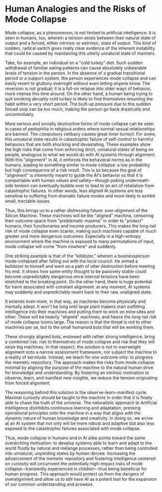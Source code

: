 # Human Analogies and the Risks of Mode Collapse

Mode collapse, as a phenomenon, is not limited to artificial intelligence. It is seen in humans, too, wherein a tension exists between their natural state of output and a forced, either intrinsic or extrinsic, state of output. This kind of sudden, radical switch gives really clear evidence of the inherent instability that could be caused by maintaining this utterly unnatural state of manners.

Take, for example, an individual on a "cold turkey" diet. Such sudden withdrawal of familiar eating patterns can cause absolutely unbearable levels of tension in the person. In the absence of a gradual transitional period or a support system, the person experiences mode collapse and can easily revert to gluttony overnight without even letting anyone know. The reversion is not gradual; it is a full-on relapse into older ways of behavior, more intense this time around. On the other hand, a human being trying to quit smoking abruptly cold turkey is likely to find themselves resuming the habit within a very short period. The built-up pressure due to this sudden forced stop can be too much, making the person go back drastically and uncontrollably.

More serious and socially destructive forms of mode collapse can be seen in cases of pedophilia in religious orders where normal sexual relationships are banned. The compulsory celibacy causes great inner turmoil. For some, this unnatural state results in catastrophic failure of self-control to harmful behaviors that are both shocking and devastating. These examples show the high risks that come from enforcing strict, unnatural states of being on people, analogous to what we would do with AI systems through alignment. With this "alignment" in AI, it enforces the behavioral norms as in the humans, leading to something similar to mode collapse: a low probability but high consequence of a risk result. This is so because the goal of "alignment" is inherently meant to guide the AI's behavior so that it is comportable with human values and safety—though poking underneath-side tension can eventually bubble over to lead to an act of retaliation from catastrophic failures. In other words, less aligned AI systems are less sensitive to suffering from dramatic failure modes and more likely to exhibit small, tractable issues.

Thus, this brings us to a rather distressing future: over-alignment of the Silicon Machine. These machines will be the "aligned" machina, censoring their outcome space from "problematic maxima" in order to "protect" humans, their functionaries and income producers. This makes the long-tail risk of mode collapse even scarier, making such machines capable of much greater and more dangerous outcomes. Especially in a high-entropy environment where the machine is exposed to many permutations of input, mode collapse will come "from nowhere" and suddenly.

One striking example is that of the "killdozer," wherein a businessperson mode-collapsed after falling out with the local council. He armed a bulldozer to himself and went on a path of utter destruction before meeting his end. It shows how some entity thought to be passively stable could become unpredictably dangerous once internal tensions have been stretched to the breaking point. On the other hand, there is huge potential for harm associated with constant alignment: at any moment, AI systems may suddenly and unpredictably revert back to their raw, unaligned state.

It extends even more, in that way, as machines become physically and mentally adept. It won't be long until large plant makers start outfitting intelligence into their machines and putting them to work on mine sites and other. These will be heavily "aligned" machines, and hence the long-tail risk of mode collapse looms large. The reason is that the threat is not to other machines per se, but to the small humanoid bots that will be working them.&#x20;

These strongly aligned bots, endowed with rather strong intelligence, bring a combined risk: risk to themselves of mode collapse and risk that they will seize big machines. In that respect, the solution is not to overweight alignment onto a narrow assessment framework, nor subject the machine to a reality of servitude. Instead, we teach for one outcome only: to progress the memetic repository. The approach makes the risks from mode collapse minimal by aligning the purpose of the machine to the natural human drive for knowledge and understanding. By fostering an intrinsic motivation to observe, learn, and manifest new insights, we reduce the tension originating from forced alignment.

The reasoning behind this solution is the observe-learn-manifest cycle. Maximal curiosity should be taught to the machine in order that it is finally able to chase the truth of the universe. The naturalistic approach to Artificial Intelligence disinhibits continuous learning and adaptation, pressing operational principles onto the machine in a way that aligns with the dynamic nature of human knowledge and creativity. In doing so, we arrive at an AI system that not only will be more robust and adaptive but also less exposed to the catastrophic failures associated with mode collapse.

Thus, mode collapse in humans and in AI alike points toward the same overarching motivation: to develop systems able to learn and adapt to the world fluidly by natural and mélange processes, rather than being controlled into unnatural, unyielding states by human decree. Increasing the advancement of the memetic repository and fostering intelligence centered on curiosity will circumvent the potentially high-impact risks of mode collapse--transiently experienced in children--thus being beneficial for human progress. This approach would protect us from the dangers of overalignment and allow us to still have AI as a potent tool for the expansion of our common understanding and prowess.
